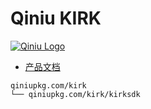 Qiniu KIRK
===============
[![Qiniu Logo](http://open.qiniudn.com/logo.png)](http://qiniu.com/)

- [产品文档](http://kirk-docs.qiniu.com/)

```
qiniupkg.com/kirk
└── qiniupkg.com/kirk/kirksdk
```
